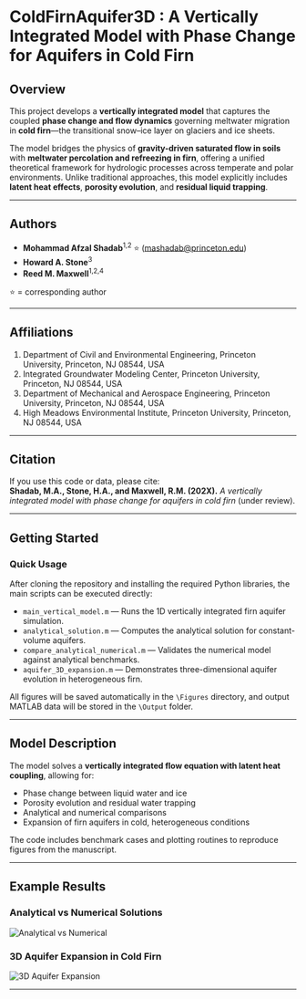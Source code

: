 # ColdFirnAquifer3D : A Vertically Integrated Model with Phase Change for Aquifers in Cold Firn

## Overview

This project develops a **vertically integrated model** that captures the coupled **phase change and flow dynamics** governing meltwater migration in **cold firn**—the transitional snow–ice layer on glaciers and ice sheets.

The model bridges the physics of **gravity-driven saturated flow in soils** with **meltwater percolation and refreezing in firn**, offering a unified theoretical framework for hydrologic processes across temperate and polar environments. Unlike traditional approaches, this model explicitly includes **latent heat effects**, **porosity evolution**, and **residual liquid trapping**.


---

## Authors
- **Mohammad Afzal Shadab**<sup>1,2</sup> ⭐ (mashadab@princeton.edu)  
- **Howard A. Stone**<sup>3</sup>  
- **Reed M. Maxwell**<sup>1,2,4</sup>  

⭐ = corresponding author  

---

## Affiliations
1. Department of Civil and Environmental Engineering, Princeton University, Princeton, NJ 08544, USA  
2. Integrated Groundwater Modeling Center, Princeton University, Princeton, NJ 08544, USA  
3. Department of Mechanical and Aerospace Engineering, Princeton University, Princeton, NJ 08544, USA  
4. High Meadows Environmental Institute, Princeton University, Princeton, NJ 08544, USA  

---

## Citation
If you use this code or data, please cite:  
**Shadab, M.A., Stone, H.A., and Maxwell, R.M. (202X).** *A vertically integrated model with phase change for aquifers in cold firn* (under review).

---

## Getting Started

### Quick Usage
After cloning the repository and installing the required Python libraries, the main scripts can be executed directly:

- `main_vertical_model.m` — Runs the 1D vertically integrated firn aquifer simulation.  
- `analytical_solution.m` — Computes the analytical solution for constant-volume aquifers.  
- `compare_analytical_numerical.m` — Validates the numerical model against analytical benchmarks.  
- `aquifer_3D_expansion.m` — Demonstrates three-dimensional aquifer evolution in heterogeneous firn.  

All figures will be saved automatically in the `\Figures` directory, and output MATLAB data will be stored in the `\Output` folder.

---

## Model Description

The model solves a **vertically integrated flow equation with latent heat coupling**, allowing for:
- Phase change between liquid water and ice  
- Porosity evolution and residual water trapping  
- Analytical and numerical comparisons  
- Expansion of firn aquifers in cold, heterogeneous conditions  

The code includes benchmark cases and plotting routines to reproduce figures from the manuscript.

---

## Example Results

### Analytical vs Numerical Solutions  
![Analytical vs Numerical](./Figures/Analytical_vs_Numerical.png)

### 3D Aquifer Expansion in Cold Firn  
![3D Aquifer Expansion](./Figures/Aquifer_3D_Expansion.png)

---
